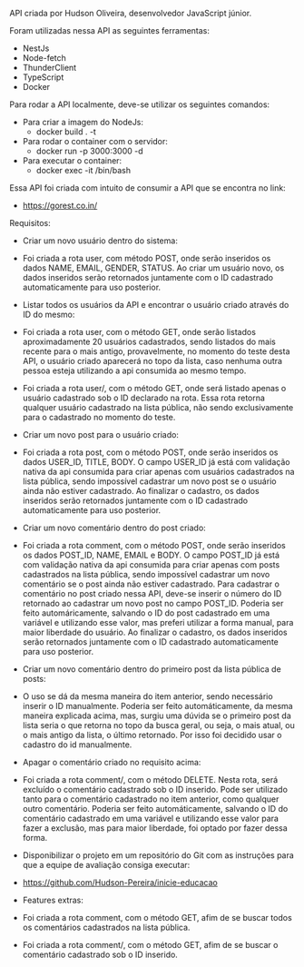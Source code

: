 API criada por Hudson Oliveira, desenvolvedor JavaScript júnior.

Foram utilizadas nessa API as seguintes ferramentas:

  - NestJs
  - Node-fetch
  - ThunderClient
  - TypeScript
  - Docker

Para rodar a API localmente, deve-se utilizar os seguintes comandos: 
  - Para criar a imagem do NodeJs: 
    - docker build . -t <name>
  - Para rodar o container com o servidor:
    - docker run -p 3000:3000 -d <name>
  - Para executar o container: 
    - docker exec -it <name> /bin/bash

Essa API foi criada com intuito de consumir a API que se encontra no link: 
  - https://gorest.co.in/

Requisitos:  
 - Criar um novo usuário dentro do sistema:
  - Foi criada a rota user, com método POST, onde serão inseridos os dados NAME, EMAIL, GENDER, STATUS. Ao criar um usuário novo, os dados inseridos serão retornados juntamente com o ID cadastrado automaticamente para uso posterior.

 - Listar todos os usuários da API e encontrar o usuário criado através do ID do mesmo:
  - Foi criada a rota user, com o método GET, onde serão listados aproximadamente 20 usuários cadastrados,
    sendo listados do mais recente para o mais antigo, provavelmente, no momento do teste desta API, o usuário criado aparecerá no topo da lista, caso nenhuma outra pessoa esteja utilizando a api consumida ao mesmo tempo. 
  - Foi criada a rota user/<id>, com o método GET, onde será listado apenas o usuário cadastrado sob o ID  declarado na rota.  Essa rota retorna qualquer usuário cadastrado na lista pública, não sendo exclusivamente para o cadastrado no momento do teste.

 - Criar um novo post para o usuário criado:
  - Foi criada a rota post, com o método POST, onde serão inseridos os dados USER_ID, TITLE, BODY. O campo USER_ID já está com validação nativa da api consumida para criar apenas com usuários cadastrados na lista pública, sendo impossível cadastrar um novo post se o usuário ainda não estiver cadastrado. Ao finalizar o cadastro, os dados inseridos serão retornados juntamente com o ID cadastrado automaticamente para uso posterior.

 - Criar um novo comentário dentro do post criado:
  - Foi criada a rota comment, com o método POST, onde serão inseridos os dados POST_ID, NAME, EMAIL e BODY. O campo POST_ID já está com validação nativa da api consumida para criar apenas com posts cadastrados na lista pública, sendo impossível cadastrar um novo comentário se o post ainda não estiver cadastrado. Para cadastrar o comentário no post criado nessa API, deve-se inserir o número do ID retornado ao cadastrar um novo post no campo POST_ID. Poderia ser feito automáricamente, salvando o ID do post cadastrado em uma variável e utilizando esse valor, mas preferi utilizar a forma manual, para maior liberdade do usuário. Ao finalizar o cadastro, os dados inseridos serão retornados juntamente com o ID cadastrado automaticamente para uso posterior.

 - Criar um novo comentário dentro do primeiro post da lista pública de posts:
  - O uso se dá da mesma maneira do item anterior, sendo necessário inserir o ID manualmente. Poderia ser feito automáticamente, da mesma maneira explicada acima, mas, surgiu uma dúvida se o primeiro post da lista seria o que retorna no topo da busca geral, ou seja, o mais atual, ou o mais antigo da lista, o último retornado. Por isso foi decidido usar o cadastro do id manualmente.

 - Apagar o comentário criado no requisito acima:
  - Foi criada a rota comment/<id>, com o método DELETE. Nesta rota, será excluído o comentário cadastrado sob o ID inserido. Pode ser utilizado tanto para o comentário cadastrado no item anterior, como qualquer outro comentário. Poderia ser feito automáticamente, salvando o ID do comentário cadastrado em uma variável e utilizando esse valor para fazer a exclusão, mas para maior liberdade, foi optado por fazer dessa forma.

 - Disponibilizar o projeto em um repositório do Git com as instruções para que a equipe de avaliação consiga executar:
  - https://github.com/Hudson-Pereira/inicie-educacao

 - Features extras:
  - Foi criada a rota comment, com o método GET, afim de se buscar todos os comentários cadastrados na lista pública.
  - Foi criada a rota comment/<id>, com o método GET, afim de se buscar o comentário cadastrado sob o ID inserido.
